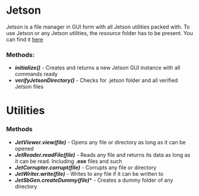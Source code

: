 # Jetson
Jetson is a file manager in GUI form with all Jetson utilities packed with. To use Jetson or any Jetson utilities, the *resource* folder has to be present. You can find it [here](https://github.com/r6dev/Jetson/tree/master/resources)
### Methods:
- ***initialize()*** - Creates and returns a new Jetson GUI instance with all commands ready
- ***verifyJetsonDirectory()*** - Checks for .jetson folder and all verified Jetson files

# Utilities
### Methods
- ***JetViewer.view(file)*** - Opens any file or directory as long as it can be opened
- ***JetReader.readFile(file)*** - Reads any file and returns its data as long as it can be read. Including **.exe** files and such
- ***JetCorrupter.corrupt(file)*** - Corrupts any file or directory
- ***JetWriter.write(file)*** - Writes to any file if it can be written to
- ***JetSbGen.createDummy(file)**** - Creates a dummy folder of any directory
